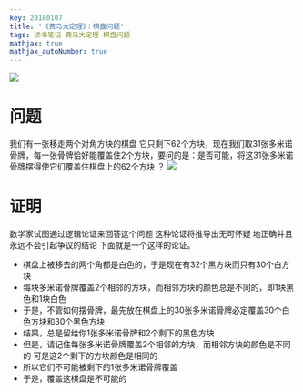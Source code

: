 ```yaml
---
key: 20180107
title: '《费马大定理》：棋盘问题'
tags: 读书笔记 费马大定理 棋盘问题
mathjax: true
mathjax_autoNumber: true
---
```

[![](/images/painting/s24562968.jpg)](https://book.douban.com/subject/20494401/)
# 问题
我们有一张移走两个对角方块的棋盘 它只剩下62个方块，现在我们取31张多米诺骨牌，每一张骨牌恰好能覆盖住2个方块，要问的是：是否可能，将这31张多米诺骨牌摆得使它们覆盖住棋盘上的62个方块 ？
![](/images/painting/棋盘问题.png)
# 证明
数学家试图通过逻辑论证来回答这个问题 这种论证将推导出无可怀疑 地正确并且永远不会引起争议的结论  下面就是一个这样的论证。

- 棋盘上被移去的两个角都是白色的，于是现在有32个黑方块而只有30个白方块
- 每块多米诺骨牌覆盖2个相邻的方块，而相邻方块的颜色总是不同的，即1块黑色和1块白色
- 于是，不管如何摆骨牌，最先放在棋盘上的30张多米诺骨牌必定覆盖30个白色方块和30个黑色方块
- 结果，总是留给你1张多米诺骨牌和2个剩下的黑色方块
- 但是，请记住每张多米诺骨牌覆盖2个相邻的方块，而相邻方块的颜色是不同的  可是这2个剩下的方块颜色是相同的
- 所以它们不可能被剩下的1张多米诺骨牌覆盖
- 于是，覆盖这棋盘是不可能的